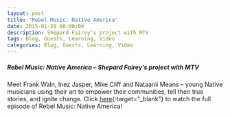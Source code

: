 ```yaml
---
layout: post
title: "Rebel Music: Native America"
date: 2015-01-29 00:00:00
description: Shepard Fairey’s project with MTV
tags: Blog, Guests, Learning, Video
categories: Blog, Guests, Learning, Video
---
```


##### Rebel Music: Native America – Shepard Fairey’s project with MTV

Meet Frank Waln, Inez Jasper, Mike Cliff and Nataanii Means – young Native musicians using their art to empower their communities, tell their true stories, and ignite change. Click [here](https://www.youtube.com/watch?v=eVer6Z9wMzw){:target="_blank"} to watch the full episode of Rebel Music: Native America!

<!-- http://www.rebelmusic.com/#!music/rebel-music/episode/native-america/lightbox/video/rebel-music-native-america-full-episode -->